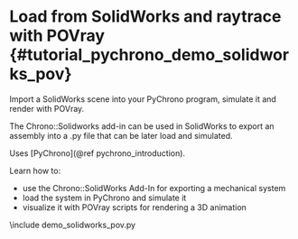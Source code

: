 Load from SolidWorks and raytrace with POVray  {#tutorial_pychrono_demo_solidworks_pov}
==================================

Import a SolidWorks scene into your PyChrono program, simulate it and render with POVray.

The Chrono::Solidworks add-in can be used in SolidWorks to export an assembly 
into a .py file that can be later load and simulated.

Uses [PyChrono](@ref pychrono_introduction).

Learn how to:

- use the Chrono::SolidWorks Add-In for exporting a mechanical system
- load the system in PyChrono and simulate it
- visualize it with POVray scripts for rendering a 3D animation 

\include demo_solidworks_pov.py